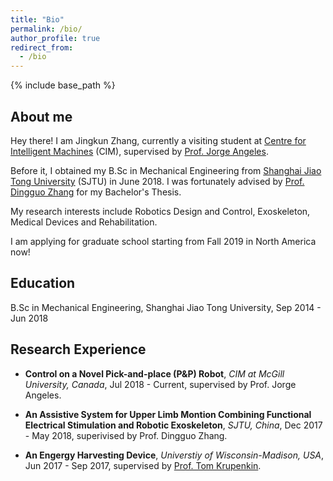 ```yaml
---
title: "Bio"
permalink: /bio/
author_profile: true
redirect_from:
  - /bio
---
```


{% include base_path %}

## About me

Hey there! I am Jingkun Zhang, currently a visiting student at [Centre for Intelligent Machines](http://www.cim.mcgill.ca/) (CIM), supervised by [Prof. Jorge Angeles](http://www.cim.mcgill.ca/~angeles/).

Before it, I obtained my B.Sc in Mechanical Engineering from [Shanghai Jiao Tong University](http://202.120.53.238/English/) (SJTU) in June 2018. I was fortunately advised by [Prof. Dingguo Zhang](http://bbl.sjtu.edu.cn/dgzhang.htm) for my Bachelor's Thesis.

My research interests include Robotics Design and Control, Exoskeleton, Medical Devices and Rehabilitation.

I am applying for graduate school starting from Fall 2019 in North America now!

## Education

B.Sc in Mechanical Engineering, Shanghai Jiao Tong University, Sep 2014 - Jun 2018

## Research Experience

- **Control on a Novel Pick-and-place (P&P) Robot**, *CIM at McGill University, Canada*, Jul 2018 - Current, supervised by Prof. Jorge Angeles.

- **An Assistive System for Upper Limb Montion Combining Functional Electrical Stimulation and Robotic Exoskeleton**, *SJTU, China*, Dec 2017 - May 2018, superivised by Prof. Dingguo Zhang.

- **An Engergy Harvesting Device**, *Universtiy of Wisconsin-Madison, USA*, Jun 2017 - Sep 2017, supervised by [Prof. Tom Krupenkin](https://directory.engr.wisc.edu/me/Faculty/Krupenkin_Tom/).
